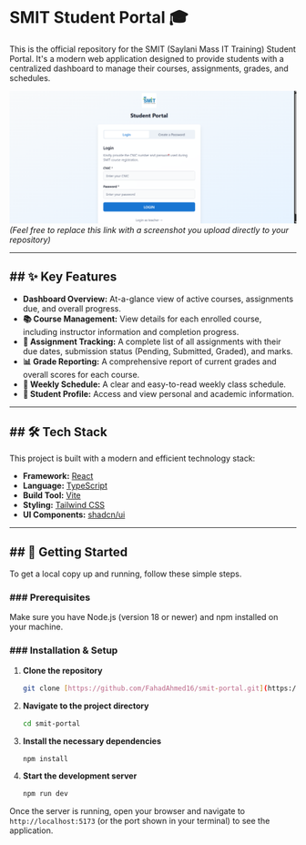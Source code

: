 # SMIT Student Portal 🎓

This is the official repository for the SMIT (Saylani Mass IT Training) Student Portal. It's a modern web application designed to provide students with a centralized dashboard to manage their courses, assignments, grades, and schedules.

![SMIT Portal Dashboard](./dashboard-screenshot.png)
*(Feel free to replace this link with a screenshot you upload directly to your repository)*

---

## ## ✨ Key Features

* **Dashboard Overview:** At-a-glance view of active courses, assignments due, and overall progress.
* **📚 Course Management:** View details for each enrolled course, including instructor information and completion progress.
* **📝 Assignment Tracking:** A complete list of all assignments with their due dates, submission status (Pending, Submitted, Graded), and marks.
* **📊 Grade Reporting:** A comprehensive report of current grades and overall scores for each course.
* **📅 Weekly Schedule:** A clear and easy-to-read weekly class schedule.
* **👤 Student Profile:** Access and view personal and academic information.

---

## ## 🛠️ Tech Stack

This project is built with a modern and efficient technology stack:

* **Framework:** [React](https://react.dev/)
* **Language:** [TypeScript](https://www.typescriptlang.org/)
* **Build Tool:** [Vite](https://vitejs.dev/)
* **Styling:** [Tailwind CSS](https://tailwindcss.com/)
* **UI Components:** [shadcn/ui](https://ui.shadcn.com/)

---

## ## 🚀 Getting Started

To get a local copy up and running, follow these simple steps.

### ### Prerequisites

Make sure you have Node.js (version 18 or newer) and npm installed on your machine.

### ### Installation & Setup

1.  **Clone the repository**
    ```sh
    git clone [https://github.com/FahadAhmed16/smit-portal.git](https://github.com/FahadAhmed16/smit-portal.git)
    ```

2.  **Navigate to the project directory**
    ```sh
    cd smit-portal
    ```

3.  **Install the necessary dependencies**
    ```sh
    npm install
    ```

4.  **Start the development server**
    ```sh
    npm run dev
    ```

Once the server is running, open your browser and navigate to `http://localhost:5173` (or the port shown in your terminal) to see the application.
